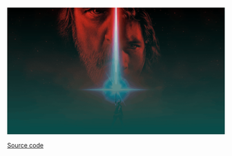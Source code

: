﻿![](/ContentBlog/theforce.gif)

[Source code](https://github.com/ramon-mendes/Playground/tree/master/TheForce)